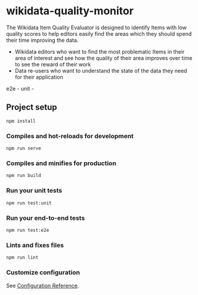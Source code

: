 # wikidata-quality-monitor

The Wikidata Item Quality Evaluator is designed to identify Items with low quality scores to help editors easily find the areas which they should spend their time improving the data.

- Wikidata editors who want to find the most problematic Items in their area of interest and see how the quality of their area improves over time to see the reward of their work
- Data re-users who want to understand the state of the data they need for their application

e2e - 
unit - 

## Project setup
```
npm install
```

### Compiles and hot-reloads for development
```
npm run serve
```

### Compiles and minifies for production
```
npm run build
```

### Run your unit tests
```
npm run test:unit
```

### Run your end-to-end tests
```
npm run test:e2e
```

### Lints and fixes files
```
npm run lint
```

### Customize configuration
See [Configuration Reference](https://cli.vuejs.org/config/).
